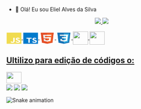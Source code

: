 - 👋 Olá! Eu sou Eliel Alves da Silva
<div align="center">
  <a href="https://github.com/ElielAlves42">
  <img height="180em" src="https://github-readme-stats.vercel.app/api?username=ElielAlves42&show_icons=true&theme=dark&include_all_commits=true&count_private=true"/>
  <img height="180em" src="https://github-readme-stats.vercel.app/api/top-langs/?username=ElielAlves42&layout=compact&langs_count=7&theme=dark"/>
</div>
  
<div style="display: inline_block"><br>
  <img align="center" alt="Rafa-Js" height="30" width="40" src="https://raw.githubusercontent.com/devicons/devicon/master/icons/javascript/javascript-plain.svg">
  <img align="center" alt="Rafa-Ts" height="30" width="40" src="https://raw.githubusercontent.com/devicons/devicon/master/icons/typescript/typescript-plain.svg">
  <img align="center" alt="Rafa-HTML" height="30" width="40" src="https://raw.githubusercontent.com/devicons/devicon/master/icons/html5/html5-original.svg">
  <img align="center" alt="Rafa-CSS" height="30" width="40" src="https://raw.githubusercontent.com/devicons/devicon/master/icons/css3/css3-original.svg">
  <img align="center" height="35" width="40" src="https://cdn.jsdelivr.net/gh/devicons/devicon/icons/bootstrap/bootstrap-original.svg" />
  <img align="center" height="35" width="40" src="https://cdn.jsdelivr.net/gh/devicons/devicon/icons/nodejs/nodejs-original-wordmark.svg" />
                  
</div>
  
  ## Ultilizo para edição de códigos o:
  <div> 
    <img height="30" width="40" src="https://cdn.jsdelivr.net/gh/devicons/devicon/icons/vscode/vscode-original-wordmark.svg" />
  </div>
 
<div> 
  <a href="https://www.instagram.com/eliel_alves42" target="_blank"><img src="https://img.shields.io/badge/-Instagram-%23E4405F?style=for-the-badge&logo=instagram&logoColor=white" target="_blank"></a>
  <a href = "mailto:elielalves2013@gmail.com"><img src="https://img.shields.io/badge/-Gmail-%23333?style=for-the-badge&logo=gmail&logoColor=white" target="_blank"></a>
  <a href="https://www.linkedin.com/in/eliel-alves-da-silva-91665a223" target="_blank"><img src="https://img.shields.io/badge/-LinkedIn-%230077B5?style=for-the-badge&logo=linkedin&logoColor=white" target="_blank"></a> 

   ![Snake animation](https://github.com/ElielAlves42/ElielAlves42/blob/output/github-contribution-grid-snake.svg)
  
 </div>
  
  
